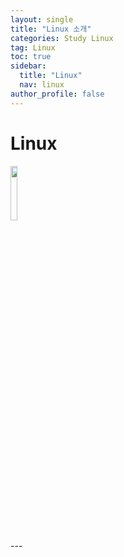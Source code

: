 ```yaml
---
layout: single
title: "Linux 소개"
categories: Study Linux
tag: Linux
toc: true
sidebar:
  title: "Linux"
  nav: linux
author_profile: false
---
```



# Linux
<p><img src="https://i.namu.wiki/i/u3xN1dzCaWAEf6Tb5X0oSiVFU4DTQ_355FJmLCSTY7GZNyOnv60tkvcu0s0cD4Oce9vK6kylpAIEU-BYcju6Ww.webp" class="radius_img" width="15%" height="15%"/></p>
---